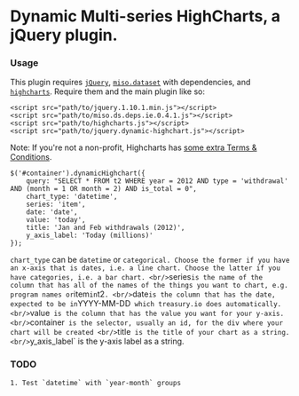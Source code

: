 # Dynamic Multi-series HighCharts, a jQuery plugin.

### Usage

This plugin requires <a href="" target="_blank">`jQuery`</a>, <a href="https://github.com/misoproject/dataset" target="_blank">`miso.dataset`</a> with dependencies, and <a href="http://www.highcharts.com/" target="_blank">`highcharts`</a>. Require them and the main plugin like so:

````
<script src="path/to/jquery.1.10.1.min.js"></script>
<script src="path/to/miso.ds.deps.ie.0.4.1.js"></script>
<script src="path/to/highcharts.js"></script>
<script src="path/to/jquery.dynamic-highchart.js"></script>

````

Note: If you're not a non-profit, Highcharts has [some extra Terms & Conditions](http://shop.highsoft.com/highcharts.html).

````
$('#container').dynamicHighchart({
	query: "SELECT * FROM t2 WHERE year = 2012 AND type = 'withdrawal' AND (month = 1 OR month = 2) AND is_total = 0",
	chart_type: 'datetime',
	series: 'item',
	date: 'date',
	value: 'today',
	title: 'Jan and Feb withdrawals (2012)',
	y_axis_label: 'Today (millions)'
});
````

`chart_type` can be `datetime` or `categorical. Choose the former if you have an x-axis that is dates, i.e. a line chart. Choose the latter if you have categories, i.e. a bar chart.
<br/>`series` is the name of the column that has all of the names of the things you want to chart, e.g. program names or `item` in `t2`.
<br/>`date` is the column that has the date, expected to be in `YYYY-MM-DD` which treasury.io does automatically.
<br/>`value` is the column that has the value you want for your y-axis.
<br/>`container` is the selector, usually an id, for the div where your chart will be created
<br/>`title` is the title of your chart as a string.
<br/>`y_axis_label` is the y-axis label as a string.



### TODO
	1. Test `datetime` with `year-month` groups